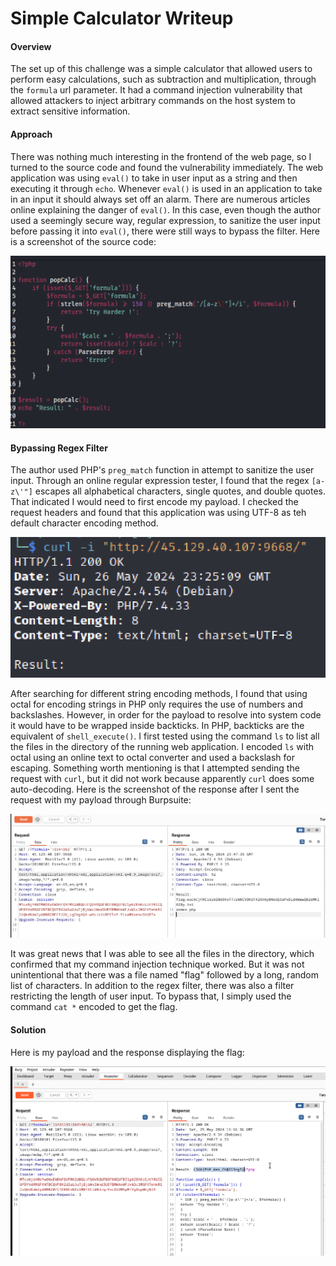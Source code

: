# Simple Calculator Writeup

#### Overview

The set up of this challenge was a simple calculator that allowed users to perform easy calculations, such as subtraction and multiplication, through the `formula` url parameter. It had a command injection vulnerability that allowed attackers to inject arbitrary commands on the host system to extract sensitive information.


#### Approach

There was nothing much interesting in the frontend of the web page, so I turned to the source code and found the vulnerability immediately. The web application was using `eval()` to take in user input as a string and then executing it through `echo`. Whenever `eval()` is used in an application to take in an input it should always set off an alarm. There are numerous articles online explaining the danger of `eval()`. In this case, even though the author used a seemingly secure way, regular expression, to sanitize the user input before passing it into `eval()`, there were still ways to bypass the filter. Here is a screenshot of the source code:

![sc_1](/L3akCTF2024/images/sc_1.png)


#### Bypassing Regex Filter

The author used PHP's `preg_match` function in attempt to sanitize the user input. Through an online regular expression tester, I found that the regex `[a-z\'"]` escapes all alphabetical characters, single quotes, and double quotes. That indicated I would need to first encode my payload. I checked the request headers and found that this application was using UTF-8 as teh default character encoding method.

![sc_2](/L3akCTF2024/images/sc_2.png)

After searching for different string encoding methods, I found that using octal for encoding strings in PHP only requires the use of numbers and backslashes. However, in order for the payload to resolve into system code it would have to be wrapped inside backticks. In PHP, backticks are the equivalent of `shell_execute()`. I first tested using the command `ls` to list all the files in the directory of the running web application. I encoded `ls` with octal using an online text to octal converter and used a backslash for escaping. Something worth mentioning is that I attempted sending the request with `curl`, but it did not work because apparently `curl` does some auto-decoding. Here is the screenshot of the response after I sent the request with my payload through Burpsuite:

![sc_3](/L3akCTF2024/images/sc_3.png)

It was great news that I was able to see all the files in the directory, which confirmed that my command injection technique worked. But it was not unintentional that there was a file named "flag" followed by a long, random list of characters. In addition to the regex filter, there was also a filter restricting the length of user input. To bypass that, I simply used the command `cat *` encoded to get the flag.


#### Solution

Here is my payload and the response displaying the flag:

![sc_4](/L3akCTF2024/images/sc_4.png)
